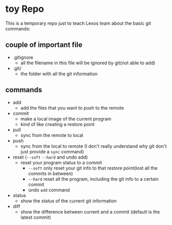 # toy Repo

This is a temporary repo just to teach Lexos team about the basic git commands:  

## couple of important file
  * .gitignore
    * all the filename in this file will be ignored by git(not able to add)
  * .git/
    * the folder with all the git information

## commands

  * add  
    * add the files that you want to push to the remote  
  * commit  
    * make a local image of the current program  
    * kind of like creating a restore point
  * pull  
    * sync from the remote to local  
  * push  
    * sync from the local to remote (I don't really understand why git don't just provide a `sync` command)
  * reset (`--soft` `--hard` and undo add)  
    * reset your program status to a commit  
        * `--soft` only reset your git info to that restore point(lost all the commits in between)  
        * `--hard` reset all the program, including the git info to a certain commit   
        * undo `add` command  
  * status  
    * show the status of the current git information
  * diff  
    * show the difference between current and a commit (default is the latest commit)
